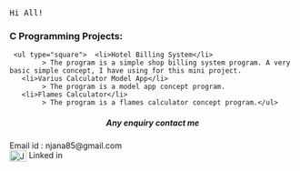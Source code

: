 
<tt align="center" width="20px">Hi All!</tt>

<h3>C Programming Projects:</h3>
    
     <ul type="square">  <li>Hotel Billing System</li>
            > The program is a simple shop billing system program. A very basic simple concept, I have using for this mini project.         
       <li>Varius Calculator Model App</li>
            > The program is a model app concept program.   
       <li>Flames Calculator</li>
            > The program is a flames calculator concept program.</ul>
         

<h5 align="center">Any enquiry contact me</h5>
               Email id : njana85@gmail.com 
               <br>
               <a href="https://www.linkedin.com/in/jana-n-9a3b2925a" target="blank"><img align="center" src="https://cdn.jsdelivr.net/npm/simple-icons@3.0.1/icons/linkedin.svg" alt="JanaN02" height="20" width="30" /></a> 
               Linked in
